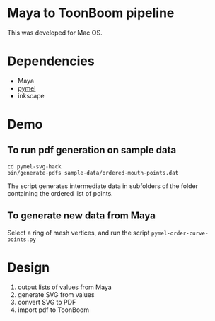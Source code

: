 # Maya to ToonBoom pipeline

This was developed for Mac OS.

# Dependencies

* Maya
* [pymel](https://github.com/LumaPictures/pymel/releases)
* inkscape

# Demo

## To run pdf generation on sample data

    cd pymel-svg-hack
    bin/generate-pdfs sample-data/ordered-mouth-points.dat


The script generates intermediate data in subfolders of the
folder containing the ordered list of points.

## To generate new data from Maya

Select a ring of mesh vertices, and run the script `pymel-order-curve-points.py`

# Design

1. output lists of values from Maya
2. generate SVG from values
3. convert SVG to PDF
4. import pdf to ToonBoom
